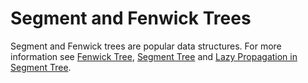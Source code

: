 # Segment and Fenwick Trees

Segment and Fenwick trees are popular data structures. For more information see
[Fenwick Tree](https://en.wikipedia.org/wiki/Fenwick_tree),
[Segment Tree](https://en.wikipedia.org/wiki/Segment_tree) and
[Lazy Propagation in Segment Tree](https://www.geeksforgeeks.org/lazy-propagation-in-segment-tree).
